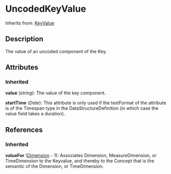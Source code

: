 
# UncodedKeyValue



Inherits from: [KeyValue](KeyValue.md)



## Description

The value of an uncoded component of the Key.


## Attributes

### Inherited

**value** (*string*): The value of the key component.

**startTime** (*Date*): This attribute is only used if the textFormat of the attribute is of the Timespan type in the DataStructureDefinition (in which case the value field takes a duration).



## References

### Inherited

**valueFor** ([Dimension](Dimension.md) - 1): Associates Dimension, MeasureDimension, or TimeDimension to the Keyvalue, and thereby to the Concept that is the semantic of the Dimension, or TimeDimension.




